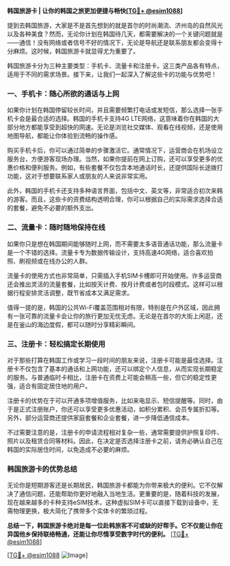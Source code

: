 **韩国旅游卡 | 让你的韩国之旅更加便捷与畅快[[TG💪+ @esim1088](https://t.me/s/esim1088)]**

提到去韩国旅游，大家是不是首先想到的就是首尔的时尚潮流、济州岛的自然风光以及各种美食？然而，无论你计划在韩国待几天，都需要解决的一个关键问题就是——通信！没有网络或者信号不好的情况下，无论是导航还是联系朋友都会变得十分麻烦。这时候，韩国旅游卡就显得尤为重要了。

韩国旅游卡分为三种主要类型：手机卡、流量卡和注册卡。这三类产品各有特点，适用于不同的需求场景。接下来，让我们一起深入了解这些卡的功能与优势吧！

### **一、手机卡：随心所欲的通话与上网**

如果你计划在韩国停留较长时间，并且需要频繁打电话或发短信，那么选择一张手机卡会是最合适的选择。韩国的手机卡支持4G LTE网络，这意味着你在韩国的大部分地方都能享受到超快的网速。无论是浏览社交媒体、观看在线视频，还是使用地图导航，都能让你体验到流畅的操作感。

购买手机卡后，你可以通过简单的步骤激活它。通常情况下，运营商会在机场设立服务台，方便游客现场办理。当然，如果你提前在网上订购，还可以享受更多的优惠价格和便利服务。例如，有些套餐不仅包含本地通话时长，还提供国际长途拨打功能，这对于想要联系家人或朋友的人来说非常实用。

此外，韩国的手机卡还支持多种语言界面，包括中文、英文等，非常适合初次来韩的游客。而且，这些卡的资费结构透明合理，你可以根据自己的实际需求选择合适的套餐，避免不必要的额外支出。

### **二、流量卡：随时随地保持在线**

如果你只是想在韩国期间能够随时上网，而不需要太多语音通话功能，那么流量卡是一个不错的选择。流量卡专为数据传输设计，支持高速4G网络，适合喜欢拍照、刷视频或在线办公的人群。

流量卡的使用方式也非常简单，只需插入手机SIM卡槽即可开始使用。许多运营商还会推出灵活的流量套餐，比如按天计费、按月计费或者包时段模式。这样可以根据行程安排灵活调整，既节省成本又满足需求。

值得一提的是，韩国的公共Wi-Fi覆盖范围相对有限，特别是在户外区域，因此拥有一张可靠的流量卡会让你的旅行更加无忧无虑。无论是在首尔的大街上闲逛，还是在釜山的海边度假，都可以随时分享精彩瞬间。

### **三、注册卡：轻松搞定长期使用**

对于那些打算在韩国工作或学习一段时间的朋友来说，注册卡可能是最佳选择。注册卡不仅包含了基本的通话和上网功能，还可以绑定个人信息，从而实现长期稳定的服务。与普通临时卡相比，注册卡在资费上可能会稍高一些，但它的稳定性更强，适合有固定居住地的用户。

注册卡的优势在于可以开通多项增值服务，比如来电显示、短信提醒等。同时，由于是正式注册账户，你还可以享受更多优惠活动，如积分累积、会员专属折扣等。另外，部分运营商还提供家庭套餐和企业套餐，进一步降低通信成本。

不过需要注意的是，注册卡的申请流程相对复杂一些，通常需要提供护照复印件、照片以及租赁合同等材料。因此，在决定是否选择注册卡之前，请务必确认自己在韩国的实际居住时间，以免造成不必要的麻烦。

### **韩国旅游卡的优势总结**

无论你是短期游客还是长期居民，韩国旅游卡都能为你带来极大的便利。它不仅解决了通信问题，还能帮助你更好地融入当地生活。更重要的是，随着科技的发展，现在越来越多的卡种支持eSIM技术，这种虚拟SIM卡可以直接下载到设备中，无需物理更换，极大简化了携带多个实体卡的繁琐过程。

**总结一下，韩国旅游卡绝对是每一位赴韩旅客不可或缺的好帮手。它不仅能让你在异国他乡保持联络畅通，还能让你尽情享受数字时代的便利。** [[TG💪+ @esim1088](https://t.me/s/esim1088)]

[[TG💪+ @esim1088](https://t.me/s/esim1088) ![Image](https://i.postimg.cc/4NQfJmqS/Snipaste-2025-05-13-00-14-12.png)]